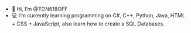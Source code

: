 - 👋 Hi, I’m @TON618OFF
- 💻 I’m currently learning programming on C#, C++, Python, Java, HTML + CSS + JavaScript, also learn how to create a SQL Databases.
